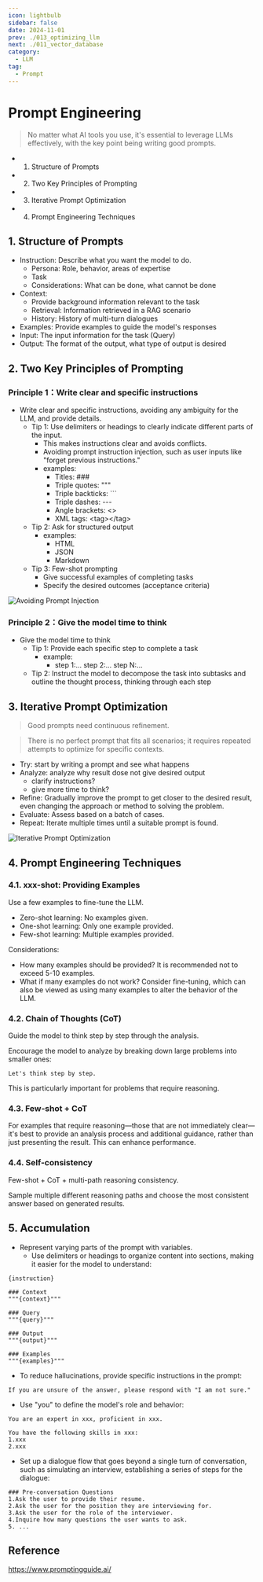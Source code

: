 ```yaml
---
icon: lightbulb
sidebar: false
date: 2024-11-01
prev: ./013_optimizing_llm
next: ./011_vector_database
category:
  - LLM
tag:
  - Prompt
---
```

# Prompt Engineering
> No matter what AI tools you use, it's essential to leverage LLMs effectively, with the key point being writing good prompts.
  - 1. Structure of Prompts
  - 2. Two Key Principles of Prompting
  - 3. Iterative Prompt Optimization
  - 4. Prompt Engineering Techniques
<!-- more -->

## 1. Structure of Prompts
- Instruction: Describe what you want the model to do.
  - Persona: Role, behavior, areas of expertise
  - Task
  - Considerations: What can be done, what cannot be done
- Context:
  - Provide background information relevant to the task
  - Retrieval: Information retrieved in a RAG scenario
  - History: History of multi-turn dialogues
- Examples: Provide examples to guide the model's responses
- Input: The input information for the task (Query)
- Output: The format of the output, what type of output is desired

## 2. Two Key Principles of Prompting
### Principle 1：Write clear and specific instructions
- Write clear and specific instructions, avoiding any ambiguity for the LLM, and provide details.
  - Tip 1: Use delimiters or headings to clearly indicate different parts of the input.
    - This makes instructions clear and avoids conflicts.
    - Avoiding prompt instruction injection, such as user inputs like "forget previous instructions."
    - examples:
      - Titles: ### 
      - Triple quotes: """
      - Triple backticks: ```
      - Triple dashes: ---
      - Angle brackets: <>
      - XML tags: \<tag\>\</tag\>
  - Tip 2: Ask for structured output
    - examples:
      - HTML
      - JSON
      - Markdown
  - Tip 3: Few-shot prompting
    - Give successful examples of completing tasks
    - Specify the desired outcomes (acceptance criteria)
  
![Avoiding Prompt Injection](../../assets/012_avoid_prompt_injections.png)

### Principle 2：Give the model time to think
- Give the model time to think
  - Tip 1: Provide each specific step to complete a task
    - example:
      - step 1:... step 2:... step N:...
  - Tip 2: Instruct the model to decompose the task into subtasks and outline the thought process, thinking through each step

## 3. Iterative Prompt Optimization
> Good prompts need continuous refinement.

> There is no perfect prompt that fits all scenarios; it requires repeated attempts to optimize for specific contexts.

- Try: start by writing a prompt and see what happens
- Analyze: analyze why result dose not give desired output
  - clarify instructions?
  - give more time to think?
- Refine: Gradually improve the prompt to get closer to the desired result, even changing the approach or method to solving the problem.
- Evaluate: Assess based on a batch of cases.
- Repeat: Iterate multiple times until a suitable prompt is found.

![Iterative Prompt Optimization](../../assets/012_iterative_prompt.png)

## 4. Prompt Engineering Techniques
### 4.1. xxx-shot: Providing Examples

Use a few examples to fine-tune the LLM.

- Zero-shot learning: No examples given.
- One-shot learning: Only one example provided.
- Few-shot learning: Multiple examples provided.

Considerations:
- How many examples should be provided? It is recommended not to exceed 5-10 examples.
- What if many examples do not work? Consider fine-tuning, which can also be viewed as using many examples to alter the behavior of the LLM.

### 4.2. Chain of Thoughts (CoT)

Guide the model to think step by step through the analysis.

Encourage the model to analyze by breaking down large problems into smaller ones:
```
Let's think step by step.
```

This is particularly important for problems that require reasoning.

### 4.3. Few-shot + CoT

For examples that require reasoning—those that are not immediately clear—it's best to provide an analysis process and additional guidance, rather than just presenting the result. This can enhance performance.

### 4.4. Self-consistency

Few-shot + CoT + multi-path reasoning consistency.

Sample multiple different reasoning paths and choose the most consistent answer based on generated results.

## 5. Accumulation
- Represent varying parts of the prompt with variables.
  - Use delimiters or headings to organize content into sections, making it easier for the model to understand:
```
{instruction}

### Context
"""{context}"""

### Query
"""{query}"""

### Output
"""{output}"""

### Examples
"""{examples}"""
```

- To reduce hallucinations, provide specific instructions in the prompt:
```
If you are unsure of the answer, please respond with "I am not sure."
```

- Use "you" to define the model's role and behavior:
```
You are an expert in xxx, proficient in xxx.

You have the following skills in xxx:
1.xxx
2.xxx
```

- Set up a dialogue flow that goes beyond a single turn of conversation, such as simulating an interview, establishing a series of steps for the dialogue:
```
### Pre-conversation Questions
1.Ask the user to provide their resume.
2.Ask the user for the position they are interviewing for.
3.Ask the user for the role of the interviewer.
4.Inquire how many questions the user wants to ask.
5. ...
```

## Reference
https://www.promptingguide.ai/